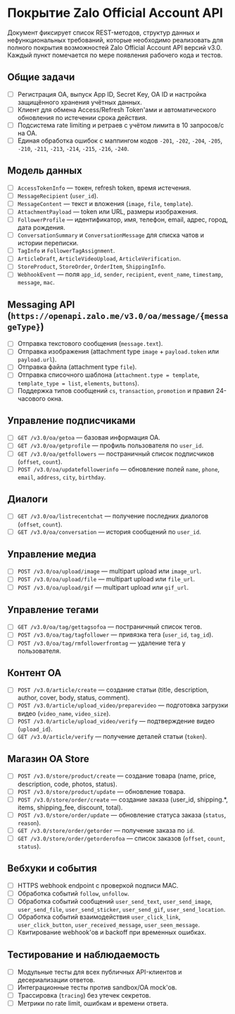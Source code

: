# Покрытие Zalo Official Account API

Документ фиксирует список REST-методов, структур данных и нефункциональных требований, которые необходимо реализовать для полного покрытия возможностей Zalo Official Account API версий v3.0. Каждый пункт помечается по мере появления рабочего кода и тестов.

## Общие задачи

- [ ] Регистрация OA, выпуск App ID, Secret Key, OA ID и настройка защищённого хранения учётных данных.
- [ ] Клиент для обмена Access/Refresh Token'ами и автоматического обновления по истечении срока действия.
- [ ] Подсистема rate limiting и ретраев с учётом лимита в 10 запросов/с на OA.
- [ ] Единая обработка ошибок с маппингом кодов `-201`, `-202`, `-204`, `-205`, `-210`, `-211`, `-213`, `-214`, `-215`, `-216`, `-240`.

## Модель данных

- [ ] `AccessTokenInfo` — токен, refresh token, время истечения.
- [ ] `MessageRecipient` (`user_id`).
- [ ] `MessageContent` — текст и вложения (`image`, `file`, `template`).
- [ ] `AttachmentPayload` — token или URL, размеры изображения.
- [ ] `FollowerProfile` — идентификатор, имя, телефон, email, адрес, город, дата рождения.
- [ ] `ConversationSummary` и `ConversationMessage` для списка чатов и истории переписки.
- [ ] `TagInfo` и `FollowerTagAssignment`.
- [ ] `ArticleDraft`, `ArticleVideoUpload`, `ArticleVerification`.
- [ ] `StoreProduct`, `StoreOrder`, `OrderItem`, `ShippingInfo`.
- [ ] `WebhookEvent` — поля `app_id`, `sender`, `recipient`, `event_name`, `timestamp`, `message`, `mac`.

## Messaging API (`https://openapi.zalo.me/v3.0/oa/message/{messageType}`)

- [ ] Отправка текстового сообщения (`message.text`).
- [ ] Отправка изображения (attachment type `image` + `payload.token` или `payload.url`).
- [ ] Отправка файла (attachment type `file`).
- [ ] Отправка списочного шаблона (`attachment.type = template`, `template_type = list`, `elements`, `buttons`).
- [ ] Поддержка типов сообщений `cs`, `transaction`, `promotion` и правил 24-часового окна.

## Управление подписчиками

- [ ] `GET /v3.0/oa/getoa` — базовая информация OA.
- [ ] `GET /v3.0/oa/getprofile` — профиль пользователя по `user_id`.
- [ ] `GET /v3.0/oa/getfollowers` — постраничный список подписчиков (`offset`, `count`).
- [ ] `POST /v3.0/oa/updatefollowerinfo` — обновление полей `name`, `phone`, `email`, `address`, `city`, `birthday`.

## Диалоги

- [ ] `GET /v3.0/oa/listrecentchat` — получение последних диалогов (`offset`, `count`).
- [ ] `GET /v3.0/oa/conversation` — история сообщений по `user_id`.

## Управление медиа

- [ ] `POST /v3.0/oa/upload/image` — multipart upload или `image_url`.
- [ ] `POST /v3.0/oa/upload/file` — multipart upload или `file_url`.
- [ ] `POST /v3.0/oa/upload/gif` — multipart upload или `gif_url`.

## Управление тегами

- [ ] `GET /v3.0/oa/tag/gettagsofoa` — постраничный список тегов.
- [ ] `POST /v3.0/oa/tag/tagfollower` — привязка тега (`user_id`, `tag_id`).
- [ ] `POST /v3.0/oa/tag/rmfollowerfromtag` — удаление тега у пользователя.

## Контент OA

- [ ] `POST /v3.0/article/create` — создание статьи (title, description, author, cover, body, status, comment).
- [ ] `POST /v3.0/article/upload_video/preparevideo` — подготовка загрузки видео (`video_name`, `video_size`).
- [ ] `POST /v3.0/article/upload_video/verify` — подтверждение видео (`upload_id`).
- [ ] `GET /v3.0/article/verify` — получение деталей статьи (`token`).

## Магазин OA Store

- [ ] `POST /v3.0/store/product/create` — создание товара (name, price, description, code, photos, status).
- [ ] `POST /v3.0/store/product/update` — обновление товара.
- [ ] `POST /v3.0/store/order/create` — создание заказа (user_id, shipping.*, items, shipping_fee, discount, total).
- [ ] `POST /v3.0/store/order/update` — обновление статуса заказа (`status`, `reason`).
- [ ] `GET /v3.0/store/order/getorder` — получение заказа по `id`.
- [ ] `GET /v3.0/store/order/getorderofoa` — список заказов (`offset`, `count`, `status`).

## Вебхуки и события

- [ ] HTTPS webhook endpoint с проверкой подписи MAC.
- [ ] Обработка событий `follow`, `unfollow`.
- [ ] Обработка событий сообщений `user_send_text`, `user_send_image`, `user_send_file`, `user_send_sticker`, `user_send_gif`, `user_send_location`.
- [ ] Обработка событий взаимодействия `user_click_link`, `user_click_button`, `user_received_message`, `user_seen_message`.
- [ ] Квитирование webhook'ов и backoff при временных ошибках.

## Тестирование и наблюдаемость

- [ ] Модульные тесты для всех публичных API-клиентов и десериализации ответов.
- [ ] Интеграционные тесты против sandbox/OA mock'ов.
- [ ] Трассировка (`tracing`) без утечек секретов.
- [ ] Метрики по rate limit, ошибкам и времени ответа.
